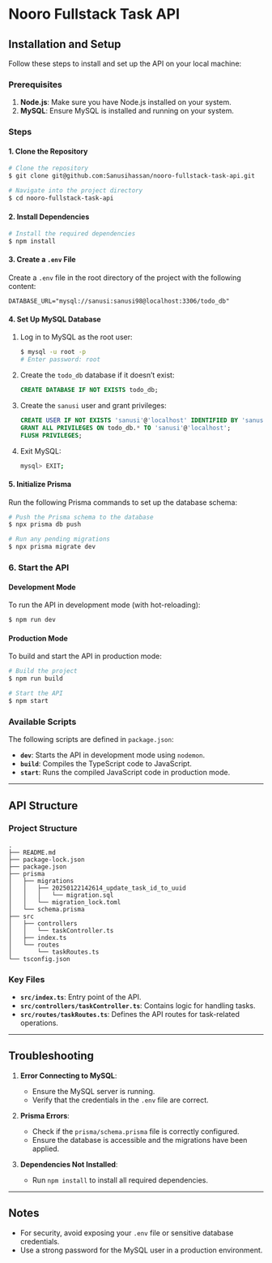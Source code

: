 # Nooro Fullstack Task API

## Installation and Setup

Follow these steps to install and set up the API on your local machine:

### Prerequisites

1. **Node.js**: Make sure you have Node.js installed on your system.
2. **MySQL**: Ensure MySQL is installed and running on your system.

### Steps

#### 1. Clone the Repository

```bash
# Clone the repository
$ git clone git@github.com:Sanusihassan/nooro-fullstack-task-api.git

# Navigate into the project directory
$ cd nooro-fullstack-task-api
```

#### 2. Install Dependencies

```bash
# Install the required dependencies
$ npm install
```

#### 3. Create a `.env` File

Create a `.env` file in the root directory of the project with the following content:

```env
DATABASE_URL="mysql://sanusi:sanusi98@localhost:3306/todo_db"
```

#### 4. Set Up MySQL Database

1. Log in to MySQL as the root user:

   ```bash
   $ mysql -u root -p
   # Enter password: root
   ```

2. Create the `todo_db` database if it doesn’t exist:

   ```sql
   CREATE DATABASE IF NOT EXISTS todo_db;
   ```

3. Create the `sanusi` user and grant privileges:

   ```sql
   CREATE USER IF NOT EXISTS 'sanusi'@'localhost' IDENTIFIED BY 'sanusi98';
   GRANT ALL PRIVILEGES ON todo_db.* TO 'sanusi'@'localhost';
   FLUSH PRIVILEGES;
   ```

4. Exit MySQL:

   ```bash
   mysql> EXIT;
   ```

#### 5. Initialize Prisma

Run the following Prisma commands to set up the database schema:

```bash
# Push the Prisma schema to the database
$ npx prisma db push

# Run any pending migrations
$ npx prisma migrate dev
```

### 6. Start the API

#### Development Mode

To run the API in development mode (with hot-reloading):

```bash
$ npm run dev
```

#### Production Mode

To build and start the API in production mode:

```bash
# Build the project
$ npm run build

# Start the API
$ npm start
```

### Available Scripts

The following scripts are defined in `package.json`:

- **`dev`**: Starts the API in development mode using `nodemon`.
- **`build`**: Compiles the TypeScript code to JavaScript.
- **`start`**: Runs the compiled JavaScript code in production mode.

---

## API Structure

### Project Structure

```plaintext
.
├── README.md
├── package-lock.json
├── package.json
├── prisma
│   ├── migrations
│   │   ├── 20250122142614_update_task_id_to_uuid
│   │   │   └── migration.sql
│   │   └── migration_lock.toml
│   └── schema.prisma
├── src
│   ├── controllers
│   │   └── taskController.ts
│   ├── index.ts
│   └── routes
│       └── taskRoutes.ts
└── tsconfig.json
```

### Key Files

- **`src/index.ts`**: Entry point of the API.
- **`src/controllers/taskController.ts`**: Contains logic for handling tasks.
- **`src/routes/taskRoutes.ts`**: Defines the API routes for task-related operations.

---

## Troubleshooting

1. **Error Connecting to MySQL**:

   - Ensure the MySQL server is running.
   - Verify that the credentials in the `.env` file are correct.

2. **Prisma Errors**:

   - Check if the `prisma/schema.prisma` file is correctly configured.
   - Ensure the database is accessible and the migrations have been applied.

3. **Dependencies Not Installed**:

   - Run `npm install` to install all required dependencies.

---

## Notes

- For security, avoid exposing your `.env` file or sensitive database credentials.
- Use a strong password for the MySQL user in a production environment.


